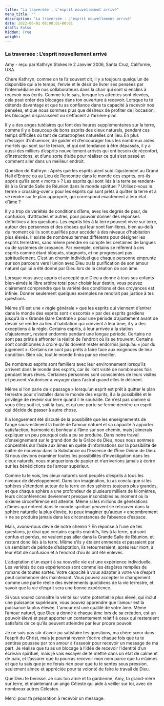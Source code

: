 ```yaml
---
title: "La traversée : L’esprit nouvellement arrivé"
menu_title: ""
description: "La traversée : L’esprit nouvellement arrivé"
date: 2022-06-01 06:00:01+00:01
draft: False
hidden: True
weight:
---
```

### La traversée : L’esprit nouvellement arrivé

Amy - reçu par Kathryn Stokes le 2 Janvier 2006, Santa Cruz, Californie, USA.

Chère Kathryn, comme on te l’a souvent dit, il y a toujours quelqu’un de disponible qui a le temps, l’envie et le désir de livrer ses pensées par l’intermédiaire de nos collaborateurs dans la chair qui sont si enclins à recevoir nos écrits. Comme tu le sais, lorsque les attentes sont élevées, cela peut créer des blocages dans ton ouverture à recevoir. Lorsque tu te détends davantage et que tu as confiance dans ta capacité à recevoir nos pensées, et que nous sommes plus que désireux de profiter de l’occasion, les blocages disparaissent ou s’effacent à l’arrière-plan.

Il y a des anges tutélaires qui font des heures supplémentaires sur la terre, comme il y a beaucoup de bons esprits des cieux naturels, pendant ces temps difficiles où tant de catastrophes naturelles ont lieu. En plus d’essayer d’influencer, de guider et d’encourager tous les nombreux aides mortels qui sont sur le terrain, et qui ont tendance à être dépassés, il y a aussi des milliers d’esprits nouvellement arrivés qui ont besoin de réconfort, d’instructions, et d’une sorte d’aide pour réaliser ce qui s’est passé et comment aller dans un meilleur endroit.

Question de Kathryn : Après que les esprits aient subi l’ajustement au Grand Hall d’Entrée ou au Lieu de Rencontre dans le monde des esprits, ont-ils appris qu’ils sont « morts » ? Les esprits qui sont liés à la terre se rendent-ils à la Grande Salle de Réunion dans le monde spirituel ? Utilisez-vous le terme  » crossing-over  » pour les esprits qui sont prêts à quitter la terre et à se rendre sur le plan approprié, qui correspond exactement à leur état d’âme ?

Il y a trop de variétés de conditions d’âme, avec les degrés de peur, de confusion, d’attitudes et autres, pour pouvoir donner des réponses définitives à tes questions. Les esprits liés à la terre peuvent vivre sur terre, autour des personnes et des choses qui leur sont familières, bien au-delà du moment où ils sont qualifiés pour accéder à des niveaux d’habitation plus élevés. Il existe de nombreux termes différents pour désigner les esprits terrestres, sans même prendre en compte les centaines de langues ou de systèmes de croyance. Par exemple, certains se réfèrent à ces esprits comme étant bloqués, stagnants, et ne progressant pas spirituellement. C’est un chemin individuel que chaque personne emprunte sur son parcours vers l’union avec Dieu ou la purification de son amour naturel qui lui a été donné par Dieu lors de la création de son âme.

Lorsque vous avez appris et accepté que Dieu a donné à tous ses enfants bien-aimés le libre arbitre total pour choisir leur destin, vous pouvez clairement comprendre que la variété des conditions et des croyances est infinie. Donner seulement quelques exemples ne rendrait pas justice à tes questions.

Même s’il est une « règle générale » que les esprits qui viennent d’entrer dans le monde des esprits sont « escortés » par des esprits gardiens jusqu’à la « Grande Gare Centrale » pour une période d’ajustement avant de devoir se rendre au lieu d’habitation qui convient à leur âme, il y a des exceptions à la règle. Certains esprits, à leur arrivée à la station d’ajustement, restent endormis pendant une longue période. Certains ne sont pas prêts à affronter la réalité de l’endroit où ils se trouvent. Certains sont conditionnés à croire qu’ils doivent rester endormis jusqu’au « jour du jugement ». Certains ne sont pas prêts à faire face aux exigences de leur condition. Bien sûr, tout le monde finira par se réveiller.

De nombreux esprits sont familiers avec leur environnement lorsqu’ils arrivent dans le monde des esprits, car ils l’ont visité de nombreuses fois pendant leurs rêves. Certaines personnes sont conscientes de leurs visites et peuvent s’autoriser à voyager dans l’astral quand elles le désirent.

Même si l’on parle de « passage » lorsqu’un esprit est prêt à quitter le plan terrestre pour s’installer dans le monde des esprits, il a la possibilité et le privilège de revenir sur terre quand il le souhaite. Ce n’est pas comme si vous étiez soit ici, soit là-bas, et qu’une porte se ferme derrière un esprit qui décide de passer à autre chose.

Il a longuement été discuté de la possibilité que les enseignements de l’ange sous-estiment la bonté de l’amour naturel et sa capacité à apporter satisfaction, harmonie et bonheur à l’âme sur son chemin, mais j’aimerais expliquer un peu pourquoi cela a pu se produire. Dans notre travail d’enseignement sur le grand don de la Grâce de Dieu, nous nous sommes concentrés sur l’aide aux âmes en quête d’informations sur la possibilité de naître de nouveau dans la Substance ou l’Essence de l’Âme Divine de Dieu. Si nous devions examiner toutes les possibilités d’investigation dans les cieux naturels, nous manquerions de papier et n’arriverions jamais à écrire sur les bénédictions de l’amour supérieur.

Comme tu le vois, les cieux naturels sont peuplés d’esprits à tous les niveaux de développement. Dans ton imagination, tu as conclu que si les sphères s’étendent autour de la terre en des sphères toujours plus grandes, et que chaque sphère a une profondeur de plusieurs milliers de kilomètres, leurs circonférences deviennent presque insondables au moment où la sixième circonférence est atteinte. Même si les millions de générations d’âmes qui entrent dans le monde spirituel peuvent se retrouver dans la sphère naturelle la plus élevée, tu peux imaginer qu’aucun « encombrement » ne se produira jamais dans les circonstances de l’absence d’espace.

Mais, avons-nous dévié de notre chemin ? En réponse à l’une de tes questions, je dirai que certains esprits craintifs, liés à la terre, qui sont confus et perdus, ne veulent pas aller dans la Grande Salle de Réunion, et restent donc liés à la terre. Même s’ils y étaient emmenés et passaient par un semblant de période d’adaptation, ils retourneraient, après leur mort, à leur état de confusion et à l’endroit d’où ils ont été enlevés.

L’adaptation d’un esprit à sa nouvelle vie est une expérience individuelle. Les variétés de ces expériences sont comme les étagères remplies de romans de toutes sortes. Votre capacité à vous adapter à votre vie d’esprit peut commencer dès maintenant. Vous pouvez accepter le changement comme une partie réelle des événements quotidiens de la vie terrestre, et savoir que la vie d’esprit sera une bonne expérience.

Si vous voulez connaître la vérité sur votre potentiel le plus élevé, qui inclut une puissance supérieure, vous pouvez apprendre que l’amour est la puissance la plus élevée. L’amour est une qualité de votre âme. Même l’amour naturel, que Dieu a donné à chaque âme lors de sa création, est un pouvoir élevé et peut apporter un contentement relatif à ceux qui resteraient satisfaits de ce qu’ils peuvent atteindre par leur propre pouvoir.

Je ne suis pas sûr d’avoir pu satisfaire tes questions, ma chère sœur dans l’esprit du Christ, mais je pourrai revenir t’écrire chaque fois que tu te sentiras poussée par ton amour à t’asseoir pour recevoir un message de ma part. Je réalise que tu as un blocage à l’idée de recevoir l’identité d’un écrivain spirituel, mais je vais essayer de te mettre dans un état de calme et de paix, et t’assurer que tu pourras recevoir mon nom parce que tu m’aimes et que tu sais que je ne ferais rien pour que tu te sentes sous pression, seulement aimée et appréciée pour ta volonté de faire le travail de Dieu.

Que Dieu te bénisse. Je suis ton amie et ta gardienne, Amy, ta grand-mère sur terre, et maintenant un ange Céleste qui aide à veiller sur toi, avec de nombreux autres Célestes.

Merci pour ta préparation à recevoir un message.
